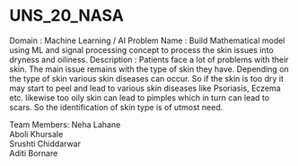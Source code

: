# UNS_20_NASA

Domain : Machine Learning / AI
Problem Name : Build Mathematical model using ML and signal processing concept to process the skin issues into dryness and oiliness.
Description : Patients face a lot of problems with their skin. The main issue remains with the type of skin they have. Depending on the type of skin various skin diseases can occur. So if the skin is too dry it may start to peel and lead to various skin diseases like Psoriasis, Eczema etc. likewise too oily skin can lead to pimples which in turn can lead to scars. So the identification of skin type is of utmost need.

Team Members:
Neha Lahane<br>
Aboli Khursale<br>
Srushti Chiddarwar<br> 
Aditi Bornare<br>
